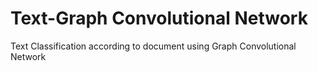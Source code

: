 # Text-Graph Convolutional Network
Text Classification according to document using Graph Convolutional Network
